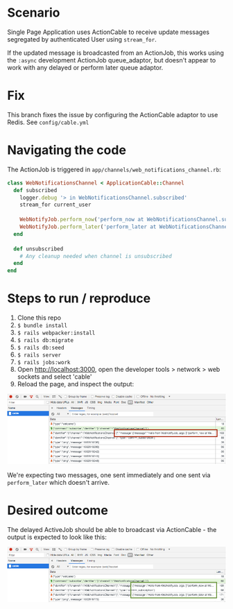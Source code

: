 # Scenario
Single Page Application uses ActionCable to receive update messages segregated by authenticated User using `stream_for`.

If the updated message is broadcasted from an ActionJob, this works using the `:async` development ActionJob queue_adaptor, but doesn't appear to work with any delayed or perform later queue adaptor.

# Fix
This branch fixes the issue by configuring the ActionCable adaptor to use Redis. See `config/cable.yml`

# Navigating the code
The ActionJob is triggered in `app/channels/web_notifications_channel.rb`:

``` ruby
class WebNotificationsChannel < ApplicationCable::Channel
  def subscribed
    logger.debug '> in WebNotificationsChannel.subscribed'
    stream_for current_user

    WebNotifyJob.perform_now('perform_now at WebNotificationsChannel.subscribed')
    WebNotifyJob.perform_later('perform_later at WebNotificationsChannel.subscribed')
  end

  def unsubscribed
    # Any cleanup needed when channel is unsubscribed
  end
end
```

# Steps to run / reproduce

1. Clone this repo
1. `$ bundle install`
1. `$ rails webpacker:install`
1. `$ rails db:migrate`
1. `$ rails db:seed`
1. `$ rails server`
1. `$ rails jobs:work`
1. Open [http://localhost:3000](http://localhost:3000), open the developer tools > network > web sockets and select 'cable'
1. Reload the page, and inspect the output:

![image](https://raw.githubusercontent.com/AndrewFreemantle/rails-action-cable-from-action-job-issue/delayed-job-adaptor-fails/dev-tools-image-one-message-bad.png)

We're expecting two messages, one sent immediately and one sent via `perform_later` which doesn't arrive.


# Desired outcome

The delayed ActiveJob should be able to broadcast via ActionCable - the output is expected to look like this:

![image](https://raw.githubusercontent.com/AndrewFreemantle/rails-action-cable-from-action-job-issue/delayed-job-adaptor-fails/dev-tools-image-two-messages-good.png)
